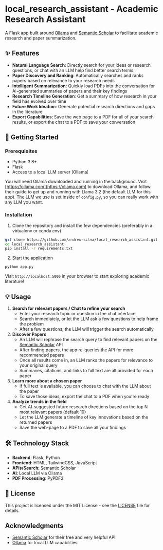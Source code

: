 # local_research_assistant - Academic Research Assistant

A Flask app built around [Ollama](https://ollama.com) and [Semantic Scholar](https://www.semanticscholar.org) to facilitate academic research and paper summarization.

## ✨ Features

- **Natural Language Search**: Directly search for your ideas or research questions, or chat with an LLM help find better search terms
- **Paper Discovery and Ranking**: Automatically searches and ranks papers based on relevance to your research needs
- **Intelligent Summarization**: Quickly load PDFs into the conversation for AI-generated summaries of papers and their key findings
- **Research Timeline Generation**: Get a summary of how research in your field has evolved over time
- **Future Work Ideation**: Generate potential research directions and gaps in the literature
- **Export Capabilities**: Save the web page to a PDF for all of your search results, or export the chat to a PDF to save your conversation

## 🚀 Getting Started

### Prerequisites
- Python 3.8+
- Flask
- Access to a local LLM server (Ollama)

You will need Ollama downloaded and running in the background. 
Visit [https://ollama.com](https://ollama.com) to download Ollama, and follow their guide to get up and running with Llama 3.2 (the default LLM for this app).
The LLM we use is set inside of `config.py`, so you can really work with any LLM you want.

### Installation


1. Clone the repository and install the few dependencies (preferably in a virtualenv or conda env)
```bash
git clone https://github.com/andrew-silva/local_research_assistant.git
cd local_research_assistant
pip install -r requirements.txt
```
2. Start the application
```bash
python app.py
```

Visit `http://localhost:5000` in your browser to start exploring academic literature!

## 💡 Usage

1. **Search for relevant papers / Chat to refine your search**
   - Enter your research topic or question in the chat interface
   - Search immediately, or let the LLM ask a few questions to help frame the problem
   - After a few questions, the LLM will trigger the search automatically
2. **Discover Papers**
   - An LLM will rephrase the search query to find relevant papers on the [Semantic Scholar](https://www.semanticscholar.org) API
   - After finding papers, the app re-queries the API for more recommended papers
   - Once all results come in, an LLM ranks the papers for relevance to your original query
   - Summaries, citations, and links to full text are all provided for each paper
3. **Learn more about a chosen paper**
   - If full text is available, you can choose to chat with the LLM about the paper
   - To save those ideas, export the chat to a PDF when you're ready
4. **Analyze trends in the field**
   - Get AI-suggested future research directions based on the top N most relevant papers (default 10)
   - Let the LLM generate a timeline of key innovations based on the returned papers
   - Save the web-page to a PDF to save all your findings

## 🛠 Technology Stack

- **Backend**: Flask, Python
- **Frontend**: HTML, TailwindCSS, JavaScript
- **APIs/Search**: Semantic Scholar
- **AI**: Local LLM via Ollama
- **PDF Processing**: PyPDF2

## 📝 License

This project is licensed under the MIT License - see the [LICENSE](LICENSE) file for details.

## Acknowledgments

- [Semantic Scholar](https://www.semanticscholar.org/) for their free and very helpful API
- [Ollama](https://ollama.ai/) for local LLM capabilities
